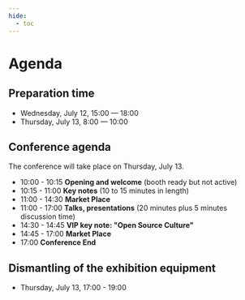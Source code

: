 ```yaml
---
hide:
  - toc
---
```


# Agenda

## Preparation time

- Wednesday, July 12, 15:00  — 18:00
- Thursday, July 13, 8:00 — 10:00

## Conference agenda

The conference will take place on Thursday, July 13.

- 10:00 - 10:15 **Opening and welcome** (booth ready but not active)
- 10:15 - 11:00 **Key notes** (10 to 15 minutes in length)
- 11:00 - 14:30 **Market Place**
- 11:00 - 17:00 **Talks, presentations** (20 minutes plus 5 minutes discussion time)
- 14:30 - 14:45 **VIP key note: "Open Source Culture"**
- 14:45 - 17:00 **Market Place**
- 17:00 **Conference End**

## Dismantling of the exhibition equipment

- Thursday, July 13, 17:00 - 19:00